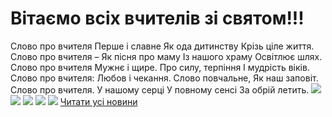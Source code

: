 # Вітаємо всіх вчителів зі святом!!!
Слово про вчителя
Перше і славне
Як ода дитинству
Крізь ціле життя.
Слово про вчителя –
Як пісня про маму
Із нашого храму
Освітлює шлях.
Слово про вчителя
Мужнє і щире.
Про силу, терпіння
І мудрість віків.
Слово про вчителя:
Любов і чекання.
Слово повчальне,
Як наш заповіт.
Слово про вчителя.
У нашому серці
У повному сенсі
За обрій летить.
![](/images/вітаємо-всіх-вчителів-зі-святом/dv0.jpg)
![](/images/вітаємо-всіх-вчителів-зі-святом/dv.jpg)
![](/images/вітаємо-всіх-вчителів-зі-святом/dv2.jpg)
![](/images/вітаємо-всіх-вчителів-зі-святом/dv1.jpg)
![](/images/вітаємо-всіх-вчителів-зі-святом/dv3.jpg)
[Читати усі новини](/news)

